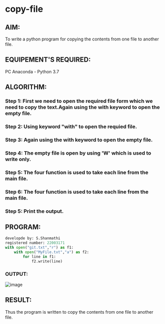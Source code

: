 # copy-file
## AIM:
To write a python program for copying the contents from one file to another file.
## EQUIPEMENT'S REQUIRED: 
PC
Anaconda - Python 3.7
## ALGORITHM: 
### Step 1: First we need to open the required file form which we need to copy the text.Again using the with keyword to open the empty file.

### Step 2: Using keyword "with" to open the requied file.
 
### Step 3: Again using the with keyword to open the empty file.

### Step 4: The empty file is open by using 'W' which is used to write only.

### Step 5: The four function is used to take each line from the main file.

### Step 6: The four function is used to take each line from the main file.

### Step 5: Print the output.

## PROGRAM:
```python
developde by: S.Shanmathi
registered number: 22003171
with open("git.txt","r") as f1:
    with open("MyFile.txt","a") as f2:
        for line in f1:
            f2.write(line)
```

### OUTPUT:
![image](https://user-images.githubusercontent.com/121243595/214904641-0ca88cff-f2b1-41d8-8428-26b37e5e73ea.png)


## RESULT:
Thus the program is written to copy the contents from one file to another file.
